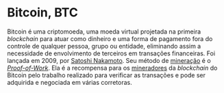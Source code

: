 # Bitcoin, BTC

Bitcoin é uma criptomoeda, uma moeda virtual projetada na primeira _blockchain_ para atuar como dinheiro e uma forma de pagamento fora do controle de qualquer pessoa, grupo ou entidade, eliminando assim a necessidade de envolvimento de terceiros em transações financeiras. Foi lançada em 2009, por [Satoshi Nakamoto](Satoshi%20Nakamoto.md). Seu método de [mineração](Minera%C3%A7%C3%A3o.md) é o [_Proof-of-Work_](Proof-of-Work.md). Ela é a recompensa para os [mineradores](Minerador.md) da _blockchain_ do Bitcoin pelo trabalho realizado para verificar as transações e pode ser adquirida e negociada em várias corretoras. 
